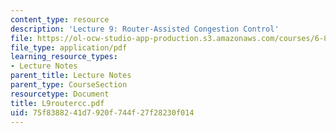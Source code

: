 ```yaml
---
content_type: resource
description: 'Lecture 9: Router-Assisted Congestion Control'
file: https://ol-ocw-studio-app-production.s3.amazonaws.com/courses/6-829-computer-networks-fall-2002/75f8388241d7920f744f27f28230f014_L9routercc.pdf
file_type: application/pdf
learning_resource_types:
- Lecture Notes
parent_title: Lecture Notes
parent_type: CourseSection
resourcetype: Document
title: L9routercc.pdf
uid: 75f83882-41d7-920f-744f-27f28230f014
---
```

